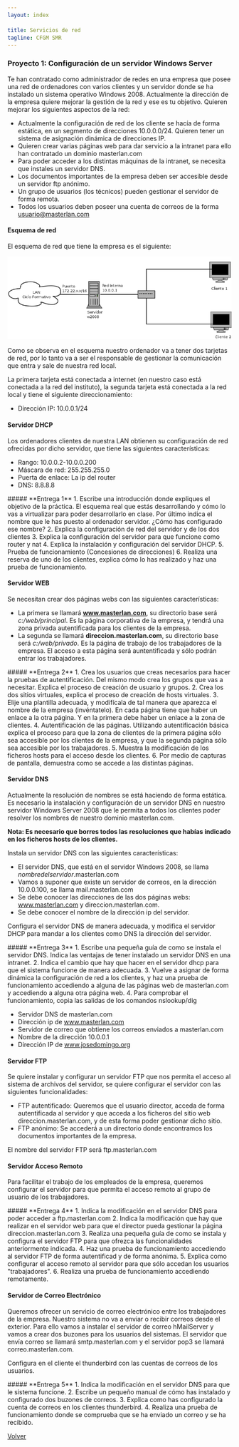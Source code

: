 ```yaml
---
layout: index

title: Servicios de red 
tagline: CFGM SMR
---
```

### Proyecto 1: Configuración de un servidor Windows Server

Te han contratado como administrador de redes en una empresa que posee una red de ordenadores con varios clientes y un servidor donde se ha instalado un sistema operativo Windows 2008. Actualmente la dirección de la empresa quiere mejorar la gestión de la red y ese es tu objetivo. Quieren mejorar los siguientes aspectos de la red:

* Actualmente la configuración de red de los cliente se hacía de forma estática, en un segmento de direcciones 10.0.0.0/24. Quieren tener un sistema de asignación dinámica de direcciones IP.
* Quieren crear varias páginas web para dar servicio a la intranet para ello han contratado un dominio masterlan.com
* Para poder acceder a los distintas máquinas de la intranet, se necesita que instales un servidor DNS.
* Los documentos importantes de la empresa deben ser accesible desde un servidor ftp anónimo.
* Un grupo de usuarios (los técnicos) pueden gestionar el servidor de forma remota.
* Todos los usuarios deben poseer una cuenta de correos de la forma usuario@masterlan.com

#### Esquema de red

El esquema de red que tiene la empresa es el siguiente:

![Esquema de red](img/esquema_red.png)

Como se observa en el esquema nuestro ordenador va a tener dos tarjetas de red, por lo tanto va a ser el
responsable de gestionar la comunicación que entra y sale de nuestra red local.

La primera tarjeta está conectada a internet (en nuestro caso está conectada a la red del instituto), la segunda tarjeta está conectada a la red local y tiene el siguiente direccionamiento:

* Dirección IP: 10.0.0.1/24

#### Servidor DHCP

Los ordenadores clientes de nuestra LAN obtienen su configuración de red ofrecidas por dicho servidor, que tiene las siguientes características:

* Rango: 10.0.0.2-10.0.0.200
* Máscara de red: 255.255.255.0 
* Puerta de enlace: La ip del router
* DNS: 8.8.8.8

<div class='ejercicios' markdown='1'>
##### **Entrega 1**
1. Escribe una introducción donde expliques el objetivo de la práctica. El esquema real que estás desarrollando y cómo lo vas a virtualizar para poder desarrollarlo en clase. Por último indica el nombre que le has puesto al ordenador servidor. ¿Cómo has configurado ese nombre?
2. Explica la configuración de red del servidor y de los dos clientes
3. Explica la configuración del servidor para que funcione como router y nat
4. Explica la instalación y configuración del servidor DHCP.
5. Prueba de funcionamiento (Concesiones de direcciones)
6. Realiza una reserva de uno de los clientes, explica cómo lo has realizado y haz una prueba de funcionamiento.
</div>

#### Servidor WEB

Se necesitan crear dos páginas webs con las siguientes características:

* La primera se llamará **www.masterlan.com**, su directorio base será *c:/web/principal*. Es la página corporativa de la empresa, y tendrá una zona privada autentificada para los clientes de la empresa.
* La segunda se llamará **direccion.masterlan.com**, su directorio base será *c:/web/privado*. Es la página de trabajo de los trabajadores de la empresa. El acceso a esta página será auntentificada y sólo podrán entrar los trabajadores.


<div class='ejercicios' markdown='1'>
##### **Entrega 2**
1. Crea los usuarios que creas necesarios para hacer la pruebas de autentificación. Del mismo modo crea los grupos que vas a necesitar. Explica el proceso de creación de usuario y grupos.
2. Crea los dos sitios virtuales, explica el proceso de creación de hosts virtuales.
3. Elije una plantilla adecuada, y modifícala de tal manera que aparezca el nombre de la empresa (invéntatelo). En cada página tiene que haber un enlace a la otra página. Y en la primera debe haber un enlace a la zona de clientes.
4. Autentificación de las páginas. Utilizando autentificación básica explica el proceso para que la zona de clientes de la primera página sólo sea accesible por los clientes de la empresa, y que la segunda página sólo sea accesible por los trabajadores.
5. Muestra la modificación de los ficheros hosts para el acceso desde los clientes.
6. Por medio de capturas de pantalla, demuestra como se accede a las distintas páginas.
</div>

#### Servidor DNS

Actualmente la resolución de nombres se está haciendo de forma estática. Es necesario la instalación y configuración de un servidor DNS en nuestro servidor Windows Server 2008 que le permita a todos los clientes poder resolver los nombres de nuestro dominio masterlan.com.

**Nota: Es necesario que borres todos las resoluciones que habías indicado en los ficheros hosts de los clientes.**

Instala un servidor DNS con las siguientes características:

* El servidor DNS, que está en el servidor Windows 2008, se llama *nombredelservidor*.masterlan.com
* Vamos a suponer que existe un servidor de correos, en la dirección 10.0.0.100, se llama mail.masterlan.com
* Se debe conocer las direcciones de las dos páginas webs: www.masterlan.com y direccion.masterlan.com.
* Se debe conocer el nombre de la dirección ip del servidor.

Configura el servidor DNS de manera adecuada, y modifica el servidor DHCP para mandar a los clientes como DNS la dirección del servidor.

<div class='ejercicios' markdown='1'>
##### **Entrega 3**
1. Escribe una pequeña guía de como se instala el servidor DNS. Indica las ventajas de tener instalado un servidor DNS en una intranet.
2. Indica el cambio que hay que hacer en el servidor dhcp para que el sistema funcione de manera adecuada.
3. Vuelve a asignar de forma dinámica la configuración de red a los clientes, y haz una prueba de funcionamiento accediendo a alguna de las páginas web de masterlan.com y accediendo a alguna otra página web.
4. Para comprobar el funcionamiento, copia las salidas de los comandos nslookup/dig 

* Servidor DNS de masterlan.com 
* Dirección ip de www.masterlan.com
* Servidor de correo que obtiene los correos enviados a masterlan.com 
* Nombre de la dirección 10.0.0.1
* Dirección IP de www.josedomingo.org
</div>

#### Servidor FTP

Se quiere instalar y configurar un servidor FTP que nos permita el acceso al sistema de archivos del servidor, se quiere configurar el servidor con las siguientes funcionalidades:

* FTP autentificado: Queremos que el usuario director, acceda de forma autentificada al servidor y que acceda a los ficheros del sitio web direccion.masterlan.com, y de esta forma poder gestionar dicho sitio.
* FTP anónimo: Se accederá a un directorio donde encontramos los documentos importantes de la empresa.

El nombre del servidor FTP será ftp.masterlan.com

#### Servidor Acceso Remoto

Para facilitar el trabajo de los empleados de la empresa, queremos configurar el servidor para que permita el acceso remoto al grupo de usuario de los trabajadores.

<div class='ejercicios' markdown='1'>
##### **Entrega 4**
1. Indica la modificación en el servidor DNS para poder acceder a ftp.masterlan.com
2. Indica la modificación que hay que realizar en el servidor web para que el director pueda gestionar la página direccion.masterlan.com
3. Realiza una pequeña guía de como se instala y configura el servidor FTP para que ofrezca las funcionalidades anteriormente indicada.
4. Haz una prueba de funcionamiento accediendo al servidor FTP de forma autentificad y de forma anónima.
5. Explica como configurar el acceso remoto al servidor para que sólo accedan los usuarios "trabajadores".
6. Realiza una prueba de funcionamiento accediendo remotamente.
</div>

#### Servidor de Correo Electrónico

Queremos ofrecer un servicio de correo electrónico entre los trabajadores de la empresa. Nuestro sistema no va a enviar o recibir correos desde el exterior. Para ello vamos a instalar el servidor de correo hMailServer y vamos a crear dos buzones para los usuarios del sistemas. El servidor que envía correo se llamará smtp.masterlan.com y el servidor pop3 se llamará correo.masterlan.com.

Configura en el cliente el thunderbird con las cuentas de correos de los usuarios.

<div class='ejercicios' markdown='1'>
##### **Entrega 5**
1. Indica la modificación en el servidor DNS para que le sistema funcione.
2. Escribe un pequeño manual de cómo has instalado y configurado dos buzones de correos.
3. Explica como has configurado la cuenta de correos en los clientes thunderbird.
4. Realiza una prueba de funcionamiento donde se comprueba que se ha enviado un correo y se ha recibido.
</div>

[Volver](index)